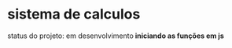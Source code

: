 <h1>sistema de calculos</h1>

 status do projeto: em desenvolvimento<b>
 iniciando as funções em js
